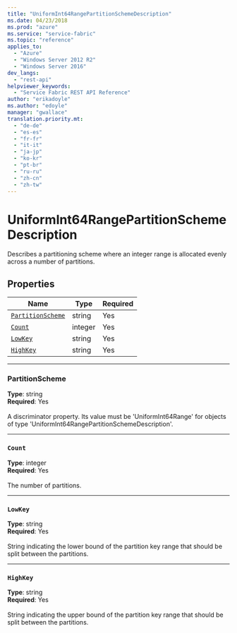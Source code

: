 ```yaml
---
title: "UniformInt64RangePartitionSchemeDescription"
ms.date: 04/23/2018
ms.prod: "azure"
ms.service: "service-fabric"
ms.topic: "reference"
applies_to: 
  - "Azure"
  - "Windows Server 2012 R2"
  - "Windows Server 2016"
dev_langs: 
  - "rest-api"
helpviewer_keywords: 
  - "Service Fabric REST API Reference"
author: "erikadoyle"
ms.author: "edoyle"
manager: "gwallace"
translation.priority.mt: 
  - "de-de"
  - "es-es"
  - "fr-fr"
  - "it-it"
  - "ja-jp"
  - "ko-kr"
  - "pt-br"
  - "ru-ru"
  - "zh-cn"
  - "zh-tw"
---
```

# UniformInt64RangePartitionSchemeDescription

Describes a partitioning scheme where an integer range is allocated evenly across a number of partitions.

## Properties
| Name | Type | Required |
| --- | --- | --- |
| [`PartitionScheme`](#partitionscheme) | string | Yes |
| [`Count`](#count) | integer | Yes |
| [`LowKey`](#lowkey) | string | Yes |
| [`HighKey`](#highkey) | string | Yes |

____
### PartitionScheme
__Type__: string <br/>
__Required__: Yes <br/>
<br/>
A discriminator property. Its value must be 'UniformInt64Range' for objects of type 'UniformInt64RangePartitionSchemeDescription'.

____
### `Count`
__Type__: integer <br/>
__Required__: Yes<br/>
<br/>
The number of partitions.

____
### `LowKey`
__Type__: string <br/>
__Required__: Yes<br/>
<br/>
String indicating the lower bound of the partition key range that
should be split between the partitions.


____
### `HighKey`
__Type__: string <br/>
__Required__: Yes<br/>
<br/>
String indicating the upper bound of the partition key range that
should be split between the partitions.


